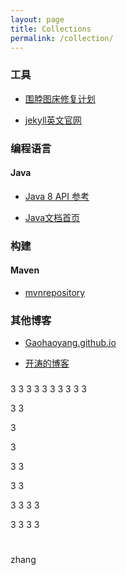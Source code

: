 ```yaml
---
layout: page
title: Collections
permalink: /collection/
---
```



### 工具

- [围脖图床修复计划](http://weibotuchuang.sinaapp.com/)

- [jekyll英文官网](http://jekyllrb.com/)

### 编程语言

#### Java

- [Java 8 API 参考](http://docs.oracle.com/javase/8/docs/api/index.html)

- [Java文档首页](http://docs.oracle.com/javase/8/)

### 构建

#### Maven

- [mvnrepository](http://mvnrepository.com/)

### 其他博客

- [Gaohaoyang.github.io](https://gaohaoyang.github.io/)

- [开涛的博客](http://jinnianshilongnian.iteye.com/)











###




3
3
3
3
3
3
3
3
3
3

3
3


3

3

3
3


3
3



3
3
3
3


3
3
3
3






#
zhang
